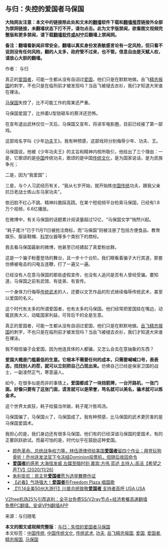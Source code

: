  <h2>与归：失控的爱国者马保国</h2> <p class="notice"><b>大陆网友注意：本文中的链接除此处和文末的<a href="https://github.com/bannedbook/fanqiang" >翻墙</a>软件下载和<a href="https://github.com/killgcd/justmysocks/blob/master/README.md">翻墙推荐</a>链接外全部为禁网链接，未翻墙状态下打不开，请勿点击。此为文字版禁闻，欲看图文视频完整版和更多禁闻，请下载<a href="https://github.com/bannedbook/fanqiang">翻墙软件或APP</a>后翻墙上禁闻网。</p><p>备注：翻墙看新闻非常安全，翻墙以真实身份发表敏感言论有一定风险，但只看不说则没有任何风险，翻的人太多，政府管不过来，也不管。信息自由是天赋人权，请放心大胆的翻墙。</b></p>  <div class="entry"> <p>作者： 与归</p> <p id="summary">真正的<a href="https://www.bannedbook.org/bnews/tag/%e7%88%b1%e5%9b%bd%e8%80%85/" class="st_tag internal_tag" rel="tag" title="标签 爱国者 下的日志">爱国者</a>，可能一生都从没有自诩过<a href="https://www.bannedbook.org/bnews/tag/%E7%88%B1%E5%9B%BD/" class="st_tag internal_tag" rel="tag" title="标签 爱国 下的日志">爱国</a>，他们只是在默默地做。岳飞<a href="https://www.bannedbook.org/bnews/tag/%E7%B2%BE%E5%BF%A0%E6%8A%A5%E5%9B%BD/" class="st_tag internal_tag" rel="tag" title="标签 精忠报国 下的日志">精忠报国</a>的刺字，不也只是在临刑前才被发现吗？当岳飞被褪去衣衫，我们才知道大宋谁在裸泳。</p> <p><a href="https://www.bannedbook.org/bnews/tag/%e9%a9%ac%e4%bf%9d%e5%9b%bd/" class="st_tag internal_tag" rel="tag" title="标签 马保国 下的日志">马保国</a>失控了，比不可能工作的周某还严重。</p> <p>马保国爱国了，比拎着U型锁砸车的蔡洋还恐怖。</p> <p>在宣布退出武林仅仅一天后，马保国又宣布，将进军电影圈，目前已经接了第一部戏。</p> <p>这部戏名字叫《少年<a href="https://www.bannedbook.org/bnews/tag/%E5%8A%9F%E5%A4%AB/" class="st_tag internal_tag" rel="tag" title="标签 功夫 下的日志">功夫</a>王》。我有种预感，这部戏将分别侮辱少年、功夫、王。</p>  <p>马保国说，他被《少年功夫王》的主旨和精神内核所吸引，他给出了三个理由：一是，它歌颂的是<span class='wp_keywordlink_affiliate'><a href="https://www.bannedbook.org/" title="中国" target="_blank">中国</a></span>传统功夫，歌颂的是中国<span class='wp_keywordlink_affiliate'><a href="https://www.bannedbook.org/bnews/tculture/" title="传统文化" target="_blank">传统文化</a></span>，是为国家说话，是为民族争光；</p> <p>二是，因为“我爱国”；</p> <p>三是，与个人习武经历有关，“我从七岁开始，就开始练<a href="https://www.bannedbook.org/bnews/tag/%E4%B8%AD%E5%9B%BD%E4%BC%A0%E7%BB%9F/" class="st_tag internal_tag" rel="tag" title="标签 中国传统 下的日志">中国传统</a>功夫，跟我父亲抗日老战士练山东马家功夫”。</p> <p>依旧脸不红心不跳、精神抖擞踩高跷。在某个短视频平台检索马保国，已经有1.8万个视频，6.6亿播放。</p> <p>在微博中，有关马保国的话题累计阅读量超过12亿，“马保国文学”悄然兴起。</p> <p>“耗子尾汁”已于11月11日被抢注商标，而“马保国”则被注册了包括方便食品、教育娱乐、服装鞋帽、<span class='wp_keywordlink'><a href="https://www.bannedbook.org/forum11/topic309.html" title="禁片：“科学”的棍子" target="_blank">科学</a></span>仪器等多个类别下的商标。</p>  <p>我去看马保国最新的微博，他甚至已经建起了真爱粉丝群。</p> <p>这是一个骗子粉墨登场的舞台，且一步十个台阶。我们眼看着骗子大行其道，那套仿佛被电击的闪电五连鞭，打了一遍又一遍。</p> <p>已经没有人在意马保国的那些虚假宣传，也没有人追问是否有人曾经受骗。要知道，马保国之前有武馆、有徒弟、有宣传。</p> <p>一个身体力行侮辱<a href="https://www.bannedbook.org/bnews/tag/%E4%BC%A0%E7%BB%9F%E6%AD%A6%E6%9C%AF/" class="st_tag internal_tag" rel="tag" title="标签 传统武术 下的日志">传统武术</a>的人，还要以文艺作品的形式继续侮辱传统武术，甚至以爱国的名义。</p> <p>这个时代有太多的所谓爱国者，也有太多的马保国。他们经常把爱国挂在嘴边，动辄民族大义，动辄国家利益，可背后干的全是生意。</p> <p>真正的爱国者，可能一生都从没有自诩过爱国，他们只是在默默地做。<a href="https://www.bannedbook.org/bnews/tag/%E5%B2%B3%E9%A3%9E%E7%B2%BE%E5%BF%A0%E6%8A%A5%E5%9B%BD/" class="st_tag internal_tag" rel="tag" title="标签 岳飞精忠报国 下的日志">岳飞精忠报国</a>的刺字，不也只是在临刑前才被发现吗？当岳飞被褪去衣衫，我们才知道大宋谁在裸泳。</p>  <p>我不相信骗子会爱国，因为他连具体的人都骗，又怎么会去在意抽象的东西？</p> <p><strong>爱国大概是门槛最低的生意。它根本不需要任何的成本，只需要喊喊口号，表表态，找找别人的茬，就可以立刻把自己凸现出来。</strong>仿佛自己已经是保家卫国的战士，一副凌然正气，寒意逼人。</p> <p>如今，在很多似是而非的事情上<strong>，爱国都成了一块挡箭牌，一台开路机，一张门面。好像只要有了这张门面，谎言就可以是荣誉，骂名就可以美名，骗术就可以炼金术。</strong></p> <p>这个世界太疯狂，耗子给猫当伴娘，耗子尾汁胜鸡汤。</p> <p>马保国骗了，马保国火了，马保国成了。我有种预感，比马保国的武术更厉害的是马保国爱国术。</p> <p>我担心的是，我们身边还有很多马保国，他们有的已经深谙马保国的爱国术，有的正要跃跃欲试。而最可怕的是，时代似乎在鼓励这种爱国。</p>  <ul class='op-related-articles' title='相关阅读'> <li><a href='https://www.bannedbook.org/bnews/bannedvideo/20201130/1439452.html' target='_blank'>颜色革命、总统战争权力等，林伍德律师给美国<b>爱国者</b>留四个作业；拜登玩狗骨折！乔州连发法官下令冻结Dominion投票机，但随后收回命令</a></li> <li><a href='https://www.bannedbook.org/bnews/cbnews/20201127/1437875.html' target='_blank'><b>爱国者</b>的感恩  大海怪发威  左媒至暗时刻  嘉宾:方伟 蓝述 主持人:高洁【希望之声TV】(2020/11/26)</a></li> <li><a href='https://www.bannedbook.org/bnews/cbnews/20201121/1434387.html' target='_blank'>朱利安尼：民主党<b>爱国者</b>愿为选举舞弊作证</a></li> <li><a href='https://www.bannedbook.org/bnews/bannedvideo/20201115/1431203.html' target='_blank'>【必看】气场强大！<b>爱国者</b>在Freedom Plaza 唱国歌</a></li> <li><a href='https://www.bannedbook.org/bnews/bannedvideo/20201115/1431176.html' target='_blank'>【11.14全美50州大游行】川普总统致敬<b>爱国者</b> 支持者高呼 USA USA</a></li> </ul> <p class="texttj"> <a href="https://www.bannedbook.org/forum23/topic22702.html" target="_blank">V2free机场25%引荐返利：全平台免费SS/V2ray节点+经济套餐高速翻墙</a><br/> <a href="https://github.com/bannedbook/fanqiang/wiki/%E7%A6%81%E9%97%BB%E7%BD%91%E5%AE%89%E5%8D%93%E7%BF%BB%E5%A2%99%E6%96%B0%E9%97%BBAPP" target="_blank">免费PC翻墙、安卓VPN翻墙APP</a></p><p> 来源：与归随笔 </p><a name='sharetosocial'></a>       <div><b>本文的图文或视频完整版</b>：<a href='https://www.bannedbook.org/bnews/comments/20201203/1441261.html'>与归：失控的爱国者马保国</a></div>  </div><!--END ENTRY--> <div class="postfooter"> <div>本文标签：<a href="https://www.bannedbook.org/bnews/tag/%E4%B8%AD%E5%9B%BD%E4%BC%A0%E7%BB%9F/" rel="tag">中国传统</a>, <a href="https://www.bannedbook.org/bnews/tag/%E4%B8%AD%E5%9B%BD%E4%BC%A0%E7%BB%9F%E6%96%87%E5%8C%96/" rel="tag">中国传统文化</a>, <a href="https://www.bannedbook.org/bnews/tag/%E4%BC%A0%E7%BB%9F%E6%AD%A6%E6%9C%AF/" rel="tag">传统武术</a>, <a href="https://www.bannedbook.org/bnews/tag/%E5%8A%9F%E5%A4%AB/" rel="tag">功夫</a>, <a href="https://www.bannedbook.org/bnews/tag/%E5%B2%B3%E9%A3%9E%E7%B2%BE%E5%BF%A0%E6%8A%A5%E5%9B%BD/" rel="tag">岳飞精忠报国</a>, <a href="https://www.bannedbook.org/bnews/tag/%E7%88%B1%E5%9B%BD/" rel="tag">爱国</a>, <a href="https://www.bannedbook.org/bnews/tag/%e7%88%b1%e5%9b%bd%e8%80%85/" rel="tag">爱国者</a>, <a href="https://www.bannedbook.org/bnews/tag/%E7%B2%BE%E5%BF%A0%E6%8A%A5%E5%9B%BD/" rel="tag">精忠报国</a>, <a href="https://www.bannedbook.org/bnews/tag/%e9%a9%ac%e4%bf%9d%e5%9b%bd/" rel="tag">马保国</a></div>  </div><!--END POSTFOOTER--> 